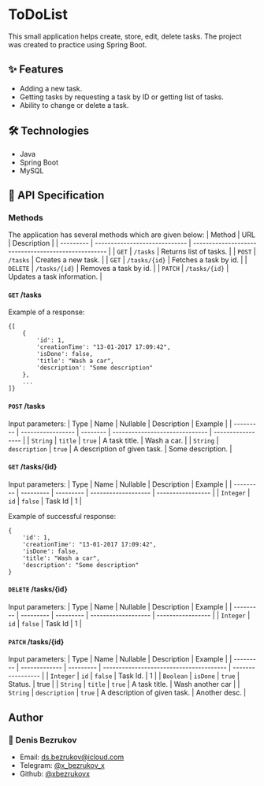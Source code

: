 # ToDoList
This small application helps create, store, edit, delete tasks. 
The project was created to practice using Spring Boot.
## ✨ Features
- Adding a new task.
- Getting tasks by requesting a task by ID or getting list of tasks.
- Ability to change or delete a task.

## 🛠️ Technologies
- Java
- Spring Boot
- MySQL

## 🔑 API Specification
### Methods
The application has several methods which are given below:
| Method    | URL                           | Description                                         |
| --------- | ----------------------------- | --------------------------------------------------- |
| `GET`     | `/tasks`                      | Returns list of tasks.        |
| `POST`    | `/tasks`                      | Creates a new task.           |
| `GET`     | `/tasks/{id}`                 | Fetches a task by id.         |
| `DELETE`  | `/tasks/{id}`                 | Removes a task by id.         |
| `PATCH`   | `/tasks/{id}`                 | Updates a task information.   |
#### `GET` /tasks
Example of a response:
```
{[
    {
        'id': 1,
        'creationTime': "13-01-2017 17:09:42",
        'isDone': false,
        'title': "Wash a car",
        'description': "Some description"
    }, 
    ...
]}
```
#### `POST` /tasks
Input parameters:
| Type      | Name              | Nullable | Description                    | Example           |
| --------- | ----------------- | -------- | ------------------------------ | ----------------- |
| `String`  | `title`           | `true`   | A task title.                  | Wash a car.       |
| `String`  | `description`     | `true`   | A description of given task.   | Some description. |

#### `GET` /tasks/{id}
Input parameters:
| Type      | Name      | Nullable  | Description         | Example           |
| --------- | --------- | --------- | ------------------- | ----------------- |
| `Integer` | `id`      | `false`   | Task Id             | 1                 |

Example of successful response:
```
{
    'id': 1,
    'creationTime': "13-01-2017 17:09:42",
    'isDone': false,
    'title': "Wash a car",
    'description': "Some description"
}
```

#### `DELETE` /tasks/{id}
Input parameters:
| Type      | Name      | Nullable  | Description         | Example           |
| --------- | --------- | --------- | ------------------- | ----------------- |
| `Integer` | `id`      | `false`   | Task Id             | 1                 |

#### `PATCH` /tasks/{id}
Input parameters:
| Type      | Name          | Nullable  | Description                             | Example           |
| --------- | ------------- | --------- | --------------------------------------- | ----------------- |
| `Integer` | `id`          | `false`   | Task Id.                                | 1                 |
| `Boolean` | `isDone`      | `true`    | Status.                                 | true              |
| `String`  | `title`       | `true`    | A task title.                           | Wash another car  |
| `String`  | `description` | `true`    | A description of given task.            | Another desc.     |

## Author
### 👤 **Denis Bezrukov**
- Email: [ds.bezrukov@icloud.com](mailto:ds.bezrukov@icloud.com)
- Telegram: [@x_bezrukov_x](https://t.me/x_bezrukov_x)
- Github: [@xbezrukovx](https://github.com/xbezrukovx)
